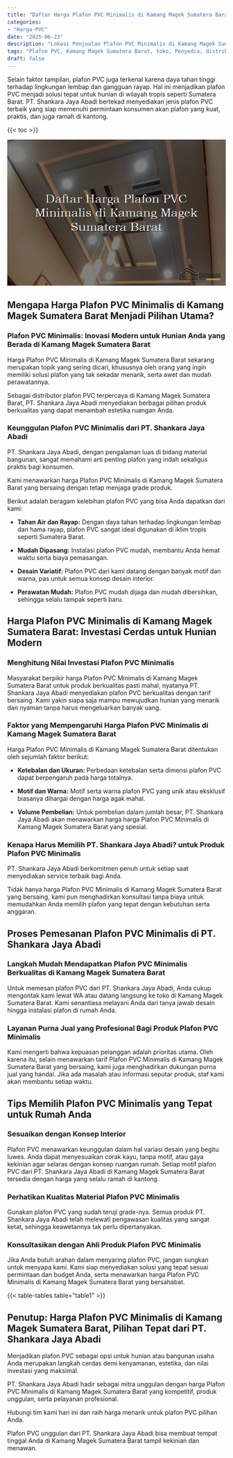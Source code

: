 ```yaml
---
title: "Daftar Harga Plafon PVC Minimalis di Kamang Magek Sumatera Barat"
categories: 
- "Harga-PVC"
date: "2025-06-23"
description: "Lokasi Penjualan Plafon PVC Minimalis di Kamang Magek Sumatera Barat untuk rumah, office, serta ritel. Material terbaik, pilihan motif, variasi warna elegan, dengan layanan penempatan dikerjakan oleh teknisi berpengalaman serta garansi resmi!|Servis penjualan Plafon PVC Minimalis di Kamang Magek Sumatera Barat untuk keperluan tempat tinggal, kantor, maupun gerai, dengan produk unggulan dan penempatan oleh tenaga ahli profesional serta kepastian resmi.|Alternatif Plafon PVC Minimalis di Kamang Magek Sumatera Barat yang andal untuk tempat tinggal, office, dan gerai, bersama material berkualitas dan instalasi oleh teknisi ahli dan kepastian resmi.|Distribusi Plafon PVC Minimalis di Kamang Magek Sumatera Barat bagi rumah, office, serta gerai, dengan material terbaik dan instalasi ditangani oleh tim berpengalaman, disertai beserta kepastian resmi.}"
tags: "Plafon PVC, Kamang Magek Sumatera Barat, toko, Penyedia, distributor"
draft: false
---
```


Selain faktor tampilan, plafon PVC juga terkenal karena daya tahan tinggi terhadap lingkungan lembap dan gangguan rayap. Hal ini menjadikan plafon PVC menjadi solusi tepat untuk hunian di wilayah tropis seperti Sumatera Barat. PT. Shankara Jaya Abadi bertekad menyediakan jenis plafon PVC terbaik yang siap memenuhi permintaan konsumen akan plafon yang kuat, praktis, dan juga ramah di kantong.

{{< toc >}}

![Daftar Harga Plafon PVC Minimalis di Kamang Magek Sumatera Barat](/images/Harga-PVC/Daftar-Harga-Plafon-PVC-Minimalis-di-Kamang-Magek-Sumatera-Barat.png)


## Mengapa Harga Plafon PVC Minimalis di Kamang Magek Sumatera Barat Menjadi Pilihan Utama?

### Plafon PVC Minimalis: Inovasi Modern untuk Hunian Anda yang Berada di Kamang Magek Sumatera Barat

Harga Plafon PVC Minimalis di Kamang Magek Sumatera Barat sekarang merupakan topik yang sering dicari, khususnya oleh orang yang ingin memiliki solusi plafon yang tak sekadar menarik, serta awet dan mudah perawatannya.

Sebagai distributor plafon PVC terpercaya di Kamang Magek Sumatera Barat, PT. Shankara Jaya Abadi menyediakan berbagai pilihan produk berkualitas yang dapat menambah estetika ruangan Anda.

### Keunggulan Plafon PVC Minimalis dari PT. Shankara Jaya Abadi

PT. Shankara Jaya Abadi, dengan pengalaman luas di bidang material bangunan, sangat memahami arti penting plafon yang indah sekaligus praktis bagi konsumen.

Kami menawarkan harga Plafon PVC Minimalis di Kamang Magek Sumatera Barat yang bersaing dengan tetap menjaga grade produk.

Berikut adalah beragam kelebihan plafon PVC yang bisa Anda dapatkan dari kami:

- **Tahan Air dan Rayap:** Dengan daya tahan terhadap lingkungan lembap dan hama rayap, plafon PVC sangat ideal digunakan di iklim tropis seperti Sumatera Barat.

- **Mudah Dipasang:** Instalasi plafon PVC mudah, membantu Anda hemat waktu serta biaya pemasangan.

- **Desain Variatif:** Plafon PVC dari kami datang dengan banyak motif dan warna, pas untuk semua konsep desain interior.

- **Perawatan Mudah:** Plafon PVC mudah dijaga dan mudah dibersihkan, sehingga selalu tampak seperti baru.

## Harga Plafon PVC Minimalis di Kamang Magek Sumatera Barat: Investasi Cerdas untuk Hunian Modern

### Menghitung Nilai Investasi Plafon PVC Minimalis

Masyarakat berpikir harga Plafon PVC Minimalis di Kamang Magek Sumatera Barat untuk produk berkualitas pasti mahal, nyatanya PT. Shankara Jaya Abadi menyediakan plafon PVC berkualitas dengan tarif bersaing. Kami yakin siapa saja mampu mewujudkan hunian yang menarik dan nyaman tanpa harus mengeluarkan banyak uang.

### Faktor yang Mempengaruhi Harga Plafon PVC Minimalis di Kamang Magek Sumatera Barat

Harga Plafon PVC Minimalis di Kamang Magek Sumatera Barat ditentukan oleh sejumlah faktor berikut:

- **Ketebalan dan Ukuran:** Perbedaan ketebalan serta dimensi plafon PVC dapat berpengaruh pada harga totalnya.

- **Motif dan Warna:** Motif serta warna plafon PVC yang unik atau eksklusif biasanya dihargai dengan harga agak mahal.

- **Volume Pembelian:** Untuk pembelian dalam jumlah besar, PT. Shankara Jaya Abadi akan menawarkan harga harga Plafon PVC Minimalis di Kamang Magek Sumatera Barat yang spesial.

### Kenapa Harus Memilih PT. Shankara Jaya Abadi? untuk Produk Plafon PVC Minimalis

PT. Shankara Jaya Abadi berkomitmen penuh untuk setiap saat menyediakan service terbaik bagi Anda.

Tidak hanya harga Plafon PVC Minimalis di Kamang Magek Sumatera Barat yang bersaing, kami pun menghadirkan konsultasi tanpa biaya untuk memudahkan Anda memilih plafon yang tepat dengan kebutuhan serta anggaran.

## Proses Pemesanan Plafon PVC Minimalis di PT. Shankara Jaya Abadi

### Langkah Mudah Mendapatkan Plafon PVC Minimalis Berkualitas di Kamang Magek Sumatera Barat

Untuk memesan plafon PVC dari PT. Shankara Jaya Abadi, Anda cukup mengontak kami lewat WA atau datang langsung ke toko di Kamang Magek Sumatera Barat. Kami senantiasa melayani Anda dari tanya jawab desain hingga instalasi plafon di rumah Anda.

### Layanan Purna Jual yang Profesional Bagi Produk Plafon PVC Minimalis

Kami mengerti bahwa kepuasan pelanggan adalah prioritas utama. Oleh karena itu, selain menawarkan tarif Plafon PVC Minimalis di Kamang Magek Sumatera Barat yang bersaing, kami juga menghadirkan dukungan purna jual yang handal. Jika ada masalah atau informasi seputar produk, staf kami akan membantu setiap waktu.

## Tips Memilih Plafon PVC Minimalis yang Tepat untuk Rumah Anda

### Sesuaikan dengan Konsep Interior

Plafon PVC menawarkan keunggulan dalam hal variasi desain yang begitu luwes. Anda dapat menyesuaikan corak kayu, tanpa motif, atau gaya kekinian agar selaras dengan konsep ruangan rumah. Setiap motif plafon PVC dari PT. Shankara Jaya Abadi di Kamang Magek Sumatera Barat tersedia dengan harga yang selalu ramah di kantong.

### Perhatikan Kualitas Material Plafon PVC Minimalis

Gunakan plafon PVC yang sudah teruji grade-nya. Semua produk PT. Shankara Jaya Abadi telah melewati pengawasan kualitas yang sangat ketat, sehingga keawetannya tak perlu dipertanyakan.

### Konsultasikan dengan Ahli Produk Plafon PVC Minimalis

Jika Anda butuh arahan dalam menyaring plafon PVC, jangan sungkan untuk menyapa kami. Kami siap menyediakan solusi yang tepat sesuai permintaan dan budget Anda, serta menawarkan harga Plafon PVC Minimalis di Kamang Magek Sumatera Barat yang bersahabat.

{{< table-tables table="table1" >}}

## Penutup: Harga Plafon PVC Minimalis di Kamang Magek Sumatera Barat, Pilihan Tepat dari PT. Shankara Jaya Abadi

Menjadikan plafon PVC sebagai opsi untuk hunian atau bangunan usaha Anda merupakan langkah cerdas demi kenyamanan, estetika, dan nilai investasi yang maksimal.

PT. Shankara Jaya Abadi hadir sebagai mitra unggulan dengan harga Plafon PVC Minimalis di Kamang Magek Sumatera Barat yang kompetitif, produk unggulan, serta pelayanan profesional.

Hubungi tim kami hari ini dan raih harga menarik untuk plafon PVC pilihan Anda.

Plafon PVC unggulan dari PT. Shankara Jaya Abadi bisa membuat tempat tinggal Anda di Kamang Magek Sumatera Barat tampil kekinian dan menawan.